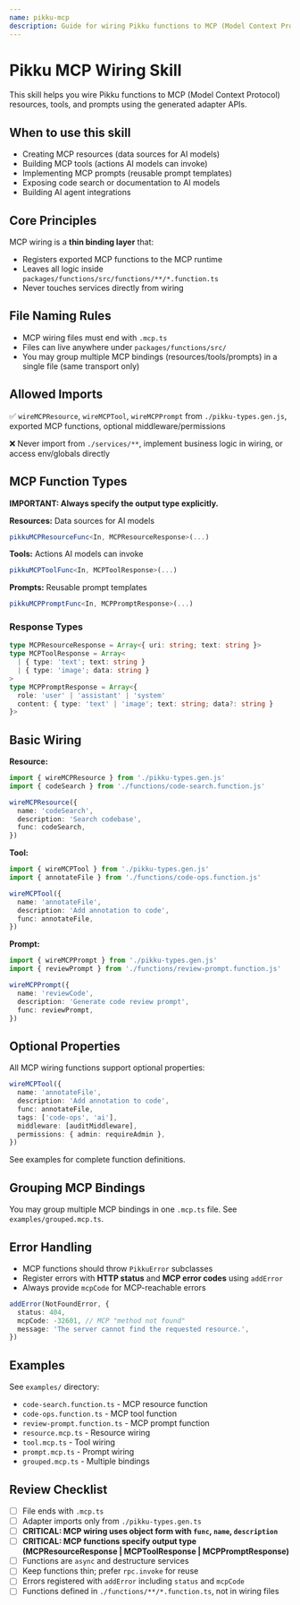 ```yaml
---
name: pikku-mcp
description: Guide for wiring Pikku functions to MCP (Model Context Protocol) resources, tools, and prompts. Use when creating MCP integrations, exposing code search, building AI agent tools, or implementing prompt templates.
---
```


# Pikku MCP Wiring Skill

This skill helps you wire Pikku functions to MCP (Model Context Protocol) resources, tools, and prompts using the generated adapter APIs.

## When to use this skill

- Creating MCP resources (data sources for AI models)
- Building MCP tools (actions AI models can invoke)
- Implementing MCP prompts (reusable prompt templates)
- Exposing code search or documentation to AI models
- Building AI agent integrations

## Core Principles

MCP wiring is a **thin binding layer** that:
- Registers exported MCP functions to the MCP runtime
- Leaves all logic inside `packages/functions/src/functions/**/*.function.ts`
- Never touches services directly from wiring

## File Naming Rules

- MCP wiring files must end with `.mcp.ts`
- Files can live anywhere under `packages/functions/src/`
- You may group multiple MCP bindings (resources/tools/prompts) in a single file (same transport only)

## Allowed Imports

✅ `wireMCPResource`, `wireMCPTool`, `wireMCPPrompt` from `./pikku-types.gen.js`, exported MCP functions, optional middleware/permissions

❌ Never import from `./services/**`, implement business logic in wiring, or access env/globals directly

## MCP Function Types

**IMPORTANT: Always specify the output type explicitly.**

**Resources:** Data sources for AI models
```typescript
pikkuMCPResourceFunc<In, MCPResourceResponse>(...)
```

**Tools:** Actions AI models can invoke
```typescript
pikkuMCPToolFunc<In, MCPToolResponse>(...)
```

**Prompts:** Reusable prompt templates
```typescript
pikkuMCPPromptFunc<In, MCPPromptResponse>(...)
```

### Response Types

```typescript
type MCPResourceResponse = Array<{ uri: string; text: string }>
type MCPToolResponse = Array<
  | { type: 'text'; text: string }
  | { type: 'image'; data: string }
>
type MCPPromptResponse = Array<{
  role: 'user' | 'assistant' | 'system'
  content: { type: 'text' | 'image'; text: string; data?: string }
}>
```

## Basic Wiring

**Resource:**
```typescript
import { wireMCPResource } from './pikku-types.gen.js'
import { codeSearch } from './functions/code-search.function.js'

wireMCPResource({
  name: 'codeSearch',
  description: 'Search codebase',
  func: codeSearch,
})
```

**Tool:**
```typescript
import { wireMCPTool } from './pikku-types.gen.js'
import { annotateFile } from './functions/code-ops.function.js'

wireMCPTool({
  name: 'annotateFile',
  description: 'Add annotation to code',
  func: annotateFile,
})
```

**Prompt:**
```typescript
import { wireMCPPrompt } from './pikku-types.gen.js'
import { reviewPrompt } from './functions/review-prompt.function.js'

wireMCPPrompt({
  name: 'reviewCode',
  description: 'Generate code review prompt',
  func: reviewPrompt,
})
```

## Optional Properties

All MCP wiring functions support optional properties:

```typescript
wireMCPTool({
  name: 'annotateFile',
  description: 'Add annotation to code',
  func: annotateFile,
  tags: ['code-ops', 'ai'],
  middleware: [auditMiddleware],
  permissions: { admin: requireAdmin },
})
```

See examples for complete function definitions.

## Grouping MCP Bindings

You may group multiple MCP bindings in one `.mcp.ts` file. See `examples/grouped.mcp.ts`.

## Error Handling

- MCP functions should throw `PikkuError` subclasses
- Register errors with **HTTP status** and **MCP error codes** using `addError`
- Always provide `mcpCode` for MCP-reachable errors

```typescript
addError(NotFoundError, {
  status: 404,
  mcpCode: -32601, // MCP "method not found"
  message: 'The server cannot find the requested resource.',
})
```

## Examples

See `examples/` directory:
- `code-search.function.ts` - MCP resource function
- `code-ops.function.ts` - MCP tool function
- `review-prompt.function.ts` - MCP prompt function
- `resource.mcp.ts` - Resource wiring
- `tool.mcp.ts` - Tool wiring
- `prompt.mcp.ts` - Prompt wiring
- `grouped.mcp.ts` - Multiple bindings

## Review Checklist

- [ ] File ends with `.mcp.ts`
- [ ] Adapter imports only from `./pikku-types.gen.ts`
- [ ] **CRITICAL: MCP wiring uses object form with `func`, `name`, `description`**
- [ ] **CRITICAL: MCP functions specify output type (MCPResourceResponse | MCPToolResponse | MCPPromptResponse)**
- [ ] Functions are `async` and destructure services
- [ ] Keep functions thin; prefer `rpc.invoke` for reuse
- [ ] Errors registered with `addError` including `status` and `mcpCode`
- [ ] Functions defined in `./functions/**/*.function.ts`, not in wiring files
